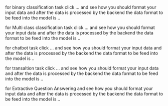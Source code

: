 for binary classification task click ... and see how you should format your input data and after the data is processed by the backend the data format to be feed into the model is ..

for Multi class  classification task click ... and see how you should format your input data and after the data is processed by the backend the data format to be feed into the model is ..

for chatbot task click ... and see how you should format your input data and after the data is processed by the backend the data format to be feed into the model is ..

for transaltion task click ... and see how you should format your input data and after the data is processed by the backend the data format to be feed into the model is ..

for Extractive Question Answering and see how you should format your input data and after the data is processed by the backend the data format to be feed into the model is ..
